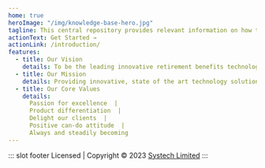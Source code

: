 ```yaml
---
home: true
heroImage: "/img/knowledge-base-hero.jpg"
tagline: This central repository provides relevant information on how to run various end-to-end processes in FundMaster system.
actionText: Get Started →
actionLink: /introduction/
features:
  - title: Our Vision
    details: To be the leading innovative retirement benefits technology solutions provider in Africa.
  - title: Our Mission
    details: Providing innovative, state of the art technology solutions to the retirement benefits industry ensuring industry best practices, compliance and learning, while maintaining motivated human resources.
  - title: Our Core Values
    details:
      Passion for excellence  |
      Product differentiation  |
      Delight our clients  |
      Positive can-do attitude  |
      Always and steadily becoming  
---
```

 ::: slot footer
 Licensed | Copyright © 2023 [Systech Limited](https://systechafrica.com/)
:::